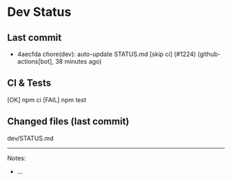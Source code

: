 # Dev Status

## Last commit
- 4aecfda chore(dev): auto-update STATUS.md [skip ci] (#1224) (github-actions[bot], 38 minutes ago)
## CI & Tests
[OK] npm ci
[FAIL] npm test

## Changed files (last commit)
dev/STATUS.md

---
Notes:
- ...
